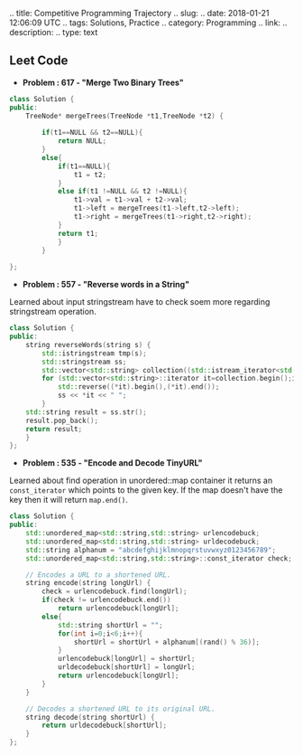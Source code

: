 
.. title: Competitive Programming Trajectory
.. slug: 
.. date: 2018-01-21 12:06:09 UTC
.. tags: Solutions, Practice
.. category: Programming
.. link: 
.. description: 
.. type: text

## Leet Code

* **Problem : 617 - "Merge Two Binary Trees"**

```c++
class Solution {
public:
    TreeNode* mergeTrees(TreeNode *t1,TreeNode *t2) {
        
        if(t1==NULL && t2==NULL){
            return NULL;
        }
        else{
            if(t1==NULL){
                t1 = t2;
            }
            else if(t1 !=NULL && t2 !=NULL){
                t1->val = t1->val + t2->val;
                t1->left = mergeTrees(t1->left,t2->left);
                t1->right = mergeTrees(t1->right,t2->right);
            }
            return t1;
            }
        }
        
};
```
<!-- TEASER_END -->
* **Problem : 557 - "Reverse words in a String"**

Learned about input stringstream have to check soem more regarding stringstream operation.

```c++
class Solution {
public:
    string reverseWords(string s) {
        std::istringstream tmp(s);
        std::stringstream ss;
        std::vector<std::string> collection((std::istream_iterator<std::string>(tmp)),std::istream_iterator<std::string>());
        for (std::vector<std::string>::iterator it=collection.begin();it!=collection.end();it++){
            std::reverse((*it).begin(),(*it).end());
            ss << *it << " ";  
        }
    std::string result = ss.str();
    result.pop_back();
    return result;
    }
};
```

* **Problem : 535 - "Encode and Decode TinyURL"**

Learned about find operation in unordered::map container it returns an `const_iterator` which points to the given key. If the map doesn't have the key then it will return `map.end()`.

```c++
class Solution {
public:
    std::unordered_map<std::string,std::string> urlencodebuck;
    std::unordered_map<std::string,std::string> urldecodebuck;
    std::string alphanum = "abcdefghijklmnopqrstuvwxyz0123456789";
    std::unordered_map<std::string,std::string>::const_iterator check;

    // Encodes a URL to a shortened URL.
    string encode(string longUrl) {
        check = urlencodebuck.find(longUrl);
        if(check != urlencodebuck.end())
            return urlencodebuck[longUrl];
        else{
            std::string shortUrl = "";
            for(int i=0;i<6;i++){
                shortUrl = shortUrl + alphanum[(rand() % 36)];
            }
            urlencodebuck[longUrl] = shortUrl;
            urldecodebuck[shortUrl] = longUrl;
            return urlencodebuck[longUrl];
        }
    }

    // Decodes a shortened URL to its original URL.
    string decode(string shortUrl) {
        return urldecodebuck[shortUrl];
    }
};
```


